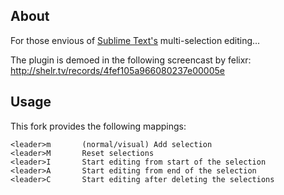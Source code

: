 ## About

For those envious of [Sublime Text's](http://www.sublimetext.com/)
multi-selection editing...

The plugin is demoed in the following screencast by felixr:
http://shelr.tv/records/4fef105a966080237e00005e

## Usage

This fork provides the following mappings:

    <leader>m       (normal/visual) Add selection
    <leader>M       Reset selections
    <leader>I       Start editing from start of the selection
    <leader>A       Start editing from end of the selection
    <leader>C       Start editing after deleting the selections

